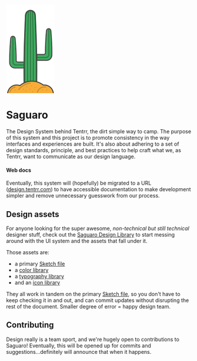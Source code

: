 ![alt text](https://github.com/ponchofreedo/project-saguaro/blob/master/extras/saguaro-logo.png "Tentrr Saguaro")
# Saguaro
The Design System behind Tentrr, the dirt simple way to camp. The purpose of this system and this project is to promote consistency in the way interfaces and experiences are built. It's also about adhering to a set of design standards, principle, and best practices to help craft what we, as Tentrr, want to communicate as our design language.

#### Web docs
Eventually, this system will (hopefully) be migrated to a URL ([design.tentrr.com](https://design.tentrr.com "design.tentrr.com")) to have accessible documentation to make development simpler and remove unnecessary guesswork from our process.


## Design assets
For anyone looking for the super awesome, *non-technical but still technical* designer stuff, check out the [Saguaro Design Library](https://github.com/zpfreed/project-saguaro-library "Saguaro Library") to start messing around with the UI system and the assets that fall under it.

Those assets are:
- a primary [Sketch file](https://design.tentrr.com "Sketch file")
- a [color library](https://design.tentrr.com "color library")
- a [typography library](https://design.tentrr.com "typography library")
- and an [icon library](https://design.tentrr.com "icon library")

They all work in tandem on the primary [Sketch file](https://design.tentrr.com "Sketch file"), so you don't have to keep checking it in and out, and can commit updates without disrupting the rest of the document. Smaller degree of error = happy design team.


## Contributing
Design really is a team sport, and we're hugely open to contributions to Saguaro! Eventually, this will be opened up for commits and suggestions...definitely will announce that when it happens.

